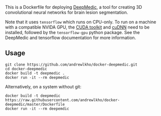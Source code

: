 This is a Dockerfile for deploying [DeepMedic][1], a tool for creating 3D 
convolutional neural networks for brain lesion segmentation.

Note that it uses `tensorflow` which runs on CPU-only.  To run on a machine with 
a compatible NVIDA GPU, the [CUDA toolkit][2] and [cuDNN][3] need to be 
installed, followed by the `tensorflow-gpu` python package.  See the DeepMedic 
and tensorflow documentation for more information.

[1]: https://github.com/Kamnitsask/deepmedic
[2]: https://developer.nvidia.com/cuda-toolkit
[3]: https://docs.nvidia.com/deeplearning/sdk/cudnn-install/index.html


## Usage

    git clone https://github.com/andrewlkho/docker-deepmedic.git
    cd docker-deepmedic
    docker build -t deepmedic .
    docker run -it --rm deepmedic

Alternatively, on a system without git:

    docker build -t deepmedic 
    https://raw.githubusercontent.com/andrewlkho/docker-deepmedic/master/Dockerfile
    docker run -it --rm deepemdic
